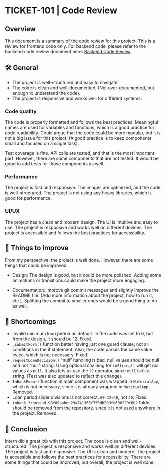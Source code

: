 # TICKET-101 | Code Review

## Overview

This document is a summary of the code review for this project. This is a review for frontend code only. For backend code, please refer to the backend code review document here: [Backend Code Review](https://github.com/richardscull/inbank-backend-homework/blob/main/REVIEW.md).

## 🛠️ General

- The project is well-structured and easy to navigate.
- The code is clean and well-documented. (Not over-documented, but enough to understand the code).
- The project is responsive and works well for different systems.

### Code quality
The code is properly formatted and follows the best practices. Meaningful names are used for variables and functions, which is a good practice for code readability. Could argue that the code could be more modular, but it is not a big issue for this project. (A good practice is to keep components small and focused on a single task).

Test coverage is fine. API calls are tested, and that is the most important part. However, there are some components that are not tested. It would be good to add tests for those components as well.

### Performance
The project is fast and responsive. The images are optimized, and the code is well-structured. The project is not using any heavy libraries, which is good for performance.

### UI/UX
The project has a clean and modern design. The UI is intuitive and easy to use. The project is responsive and works well on different devices. The project is accessible and follows the best practices for accessibility.

## 📃 Things to improve
From my perspective, the project is well done. However, there are some things that could be improved:

- Design: The design is good, but it could be more polished. Adding some animations or transitions could make the project more engaging.

- Documentation: Improve git commit messages and slightly improve the README file. (Add more information about the project, how to run it, etc.). Splitting the commit to smaller ones would be a good thing to do as well.


## 🧱 Shortcomings

- Invalid minimum loan period as default. In the code was set to 6, but from the design, it should be 12. Fixed.
- `_submitForm()` function better having just one guard clause, not all conditions in the if statement. Also, the code parses the same value twice, which is not necessary. Fixed.
- `requestLoanDecision()` "null" handling is bad, null values should be null and not "null" string. Using optional chaining for `toString()` will get null values as `null`. It also lets us use the `??` operator, since `null` isn't a string. (Test was also updated to reflect this change). 
- `InBankForm()` function in main component was wrapped in `MaterialApp`, which is not necessary, since it is already wrapped in `MaterialApp`. Removed.
- Loan period slider divisions is not correct. `60-12=48`, not `40`. Fixed.
- `inbank-frontend-98f09aabec29a741365f750db29dfe606f20f0b2` folder should be removed from the repository, since it is not used anywhere in the project. Removed.

## 🚀 Conclusion

Intern did a great job with this project. The code is clean and well-structured. The project is responsive and works well on different devices. The project is fast and responsive. The UI is clean and modern. The project is accessible and follows the best practices for accessibility. There are some things that could be improved, but overall, the project is well done.

